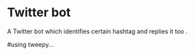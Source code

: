 # Twitter bot
A Twitter bot which identifies certain hashtag and replies it too .

#using tweepy...
